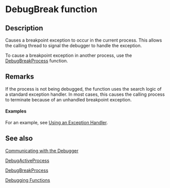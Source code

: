# DebugBreak function

## Description

Causes a breakpoint exception to occur in the current process. This allows the calling thread to signal the debugger to handle the exception.

To cause a breakpoint exception in another process, use the
[DebugBreakProcess](https://learn.microsoft.com/windows/desktop/api/winbase/nf-winbase-debugbreakprocess) function.

## Remarks

If the process is not being debugged, the function uses the search logic of a standard exception handler. In most cases, this causes the calling process to terminate because of an unhandled breakpoint exception.

#### Examples

For an example, see
[Using an Exception Handler](https://learn.microsoft.com/windows/desktop/Debug/using-an-exception-handler).

## See also

[Communicating with the Debugger](https://learn.microsoft.com/windows/desktop/Debug/communicating-with-the-debugger)

[DebugActiveProcess](https://learn.microsoft.com/windows/desktop/api/debugapi/nf-debugapi-debugactiveprocess)

[DebugBreakProcess](https://learn.microsoft.com/windows/desktop/api/winbase/nf-winbase-debugbreakprocess)

[Debugging Functions](https://learn.microsoft.com/windows/desktop/Debug/debugging-functions)
